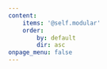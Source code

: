 ```yaml
---
content:
    items: '@self.modular'
    order:
        by: default
        dir: asc
onpage_menu: false
---
```


